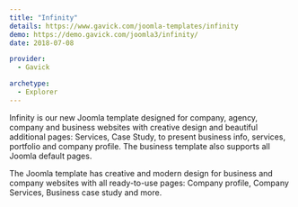 ```yaml
---
title: "Infinity"
details: https://www.gavick.com/joomla-templates/infinity
demo: https://demo.gavick.com/joomla3/infinity/
date: 2018-07-08

provider:
  - Gavick

archetype:
  - Explorer
---
```


Infinity is our new Joomla template designed for company, agency, company and business websites with creative design and beautiful additional pages: Services, Case Study, to present business info, services, portfolio and company profile. The business template also supports all Joomla default pages.

The Joomla template has creative and modern design for business and company websites with all ready-to-use pages: Company profile, Company Services, Business case study and more.

